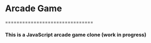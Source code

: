 # Arcade Game
===============================

### This is a JavaScript arcade game clone (work in progress)